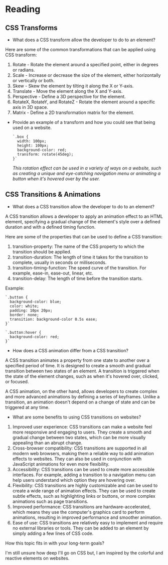 # Reading

## CSS Transforms

- What does a CSS transform allow the developer to do to an element?

Here are some of the common transformations that can be applied using CSS transform:

1. Rotate - Rotate the element around a specified point, either in degrees or radians.
2. Scale - Increase or decrease the size of the element, either horizontally or vertically or both.
3. Skew - Skew the element by tilting it along the X or Y-axis.
4. Translate - Move the element along the X and Y-axis.
5. Perspective - Define a 3D perspective for the element.
6. RotateX, RotateY, and RotateZ - Rotate the element around a specific axis in 3D space.
7. Matrix - Define a 2D transformation matrix for the element.

- Provide an example of a transform and how you could see that being used on a website.

      `.box {
        width: 100px;
        height: 100px;
        background-color: red;
        transform: rotate(45deg);
      }`
  *This rotation effect can be used in a variety of ways on a website, such as creating a unique and eye-catching navigation menu or animating a button when it's hovered over by the user.*

## CSS Transitions & Animations

- What does a CSS transition allow the developer to do to an element?

A CSS transition allows a developer to apply an animation effect to an HTML element, specifying a gradual change of the element's style over a defined duration and with a defined timing function.

Here are some of the properties that can be used to define a CSS transition:

1. transition-property: The name of the CSS property to which the transition should be applied.
2. transition-duration: The length of time it takes for the transition to complete, usually in seconds or milliseconds.
3. transition-timing-function: The speed curve of the transition. For example, ease-in, ease-out, linear, etc.
4. transition-delay: The length of time before the transition starts.

Example:

    `.button {
      background-color: blue;
      color: white;
      padding: 10px 20px;
      border: none;
      transition: background-color 0.5s ease;
    }`

    `.button:hover {
      background-color: red;
    }`

- How does a CSS animation differ from a CSS transition?

A CSS transition animates a property from one state to another over a specified period of time. It is designed to create a smooth and gradual transition between two states of an element. A transition is triggered when the state of the element changes, such as when it's hovered over, clicked, or focused.

A CSS animation, on the other hand, allows developers to create complex and more advanced animations by defining a series of keyframes. Unlike a transition, an animation doesn't depend on a change of state and can be triggered at any time.

- What are some benefits to using CSS transitions on websites?

1. Improved user experience: CSS transitions can make a website feel more responsive and engaging to users. They create a smooth and gradual change between two states, which can be more visually appealing than an abrupt change.
2. Cross-browser compatibility: CSS transitions are supported in all modern web browsers, making them a reliable way to add animation effects to websites. They can also be used in conjunction with JavaScript animations for even more flexibility.
3. Accessibility: CSS transitions can be used to create more accessible interfaces. For example, adding a transition to a navigation menu can help users understand which option they are hovering over.
4. Flexibility: CSS transitions are highly customizable and can be used to create a wide range of animation effects. They can be used to create subtle effects, such as highlighting links or buttons, or more complex animations such as page transitions.
5. Improved performance: CSS transitions are hardware-accelerated, which means they use the computer's graphics card to perform animations, resulting in improved performance and smoother animation.
6. Ease of use: CSS transitions are relatively easy to implement and require no external libraries or tools. They can be added to an element by simply adding a few lines of CSS code.

How this topic fits in with your long-term goals?

I'm still unsure how deep I'll go on CSS but, I am inspired by the colorful and reactive elements on websites. 
